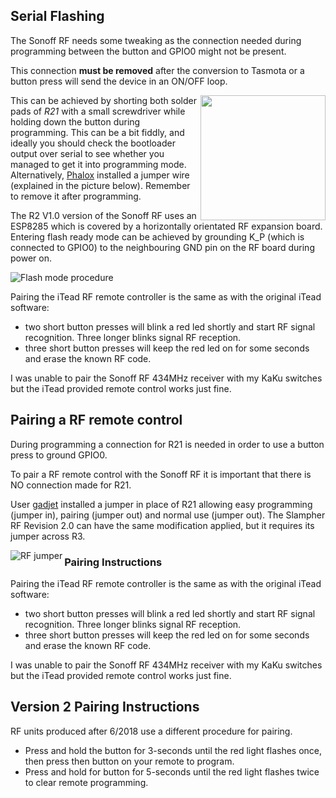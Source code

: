 ## Serial Flashing

The Sonoff RF needs some tweaking as the connection needed during programming between the button and GPIO0 might not be present.

This connection **must be removed** after the conversion to Tasmota or a button press will send the device in an ON/OFF loop.

<img alt="" src="https://github.com/arendst/arendst.github.io/blob/master/media/sonoffrffix.jpg?raw=true" height="200" align="right">

This can be achieved by shorting both solder pads of _R21_ with a small screwdriver while holding down the button during programming. This can be a bit fiddly, and ideally you should check the bootloader output over serial to see whether you managed to get it into programming mode. Alternatively, [Phalox](http://phalox.be/wp/electronics/itead-sonoff-slampher-custom-firmware-fix/) installed a jumper wire (explained in the picture below). Remember to remove it after programming.



The R2 V1.0 version of the Sonoff RF uses an ESP8285 which is covered by a horizontally orientated RF expansion board. Entering flash ready mode can be achieved by grounding K_P (which is connected to GPIO0) to the neighbouring GND pin on the RF board during power on.

![Flash mode procedure](https://i.postimg.cc/8czcS5gV/tNTwDPE.jpg)

Pairing the iTead RF remote controller is the same as with the original iTead software:
- two short button presses will blink a red led shortly and start RF signal recognition. Three longer blinks signal RF reception.
- three short button presses will keep the red led on for some seconds and erase the known RF code. 

I was unable to pair the Sonoff RF 434MHz receiver with my KaKu switches but the iTead provided remote control works just fine.


## Pairing a RF remote control
During programming a connection for R21 is needed in order to use a button press to ground GPIO0.

To pair a RF remote control with the Sonoff RF it is important that there is NO connection made for R21.

User [gadjet](https://github.com/gadjet) installed a jumper in place of R21 allowing easy programming (jumper in), pairing (jumper out) and normal use (jumper out). The Slampher RF Revision 2.0 can have the same modification applied, but it requires its jumper across R3.

<img alt="RF jumper" src="https://github.com/arendst/arendst.github.io/blob/master/media/sonoffrfjmpr.jpg" align="left" /> 

### Pairing Instructions
Pairing the iTead RF remote controller is the same as with the original iTead software:
- two short button presses will blink a red led shortly and start RF signal recognition. Three longer blinks signal RF reception.
- three short button presses will keep the red led on for some seconds and erase the known RF code. 

I was unable to pair the Sonoff RF 434MHz receiver with my KaKu switches but the iTead provided remote control works just fine.

## Version 2 Pairing Instructions
RF units produced after 6/2018 use a different procedure for pairing. 

- Press and hold the button for 3-seconds until the red light flashes once, then press then button on your remote to program. 
- Press and hold for button for 5-seconds until the red light flashes twice to clear remote programming.
